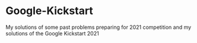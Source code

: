 # Google-Kickstart
My solutions of some past problems preparing for 2021 competition and my solutions of the Google Kickstart 2021
